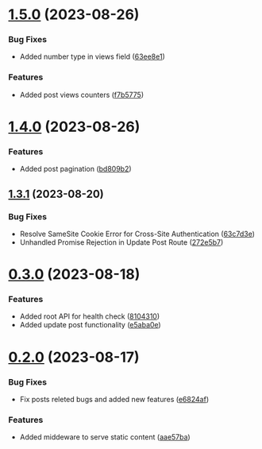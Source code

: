 # [1.5.0](https://github.com/hossainchisty/StoryLink-Server/compare/v1.4.0...v1.5.0) (2023-08-26)


### Bug Fixes

* Added number type in views field ([63ee8e1](https://github.com/hossainchisty/StoryLink-Server/commit/63ee8e191c71c72fb54fd823e176c22a18a91070))


### Features

* Added post views counters ([f7b5775](https://github.com/hossainchisty/StoryLink-Server/commit/f7b5775f9d9fd13c5e27701b33be68356be09178))



# [1.4.0](https://github.com/hossainchisty/StoryLink-Server/compare/v1.3.1...v1.4.0) (2023-08-26)


### Features

* Added post pagination ([bd809b2](https://github.com/hossainchisty/StoryLink-Server/commit/bd809b2e1c0ec815e2c17371db6c7e7b414262a5))



## [1.3.1](https://github.com/hossainchisty/StoryLink-Server/compare/v0.3.0...v1.3.1) (2023-08-20)


### Bug Fixes

* Resolve SameSite Cookie Error for Cross-Site Authentication ([63c7d3e](https://github.com/hossainchisty/StoryLink-Server/commit/63c7d3e21ce46829dc23679b96f4f381aedb59b1))
* Unhandled Promise Rejection in Update Post Route ([272e5b7](https://github.com/hossainchisty/StoryLink-Server/commit/272e5b7e88b7284f2afd7757fec9b52f30993ffa))



# [0.3.0](https://github.com/hossainchisty/StoryLink-Server/compare/v0.2.0...v0.3.0) (2023-08-18)


### Features

* Added root API for health check ([8104310](https://github.com/hossainchisty/StoryLink-Server/commit/81043106dc9115bdffc5d2f35125d4c09223c3a2))
* Added update post functionality ([e5aba0e](https://github.com/hossainchisty/StoryLink-Server/commit/e5aba0e3bb95e9885999f643f9ebf586a080a30a))



# [0.2.0](https://github.com/hossainchisty/StoryLink-Server/compare/aae57baea3b2654dbf939a4b48d3e287e20a47a6...v0.2.0) (2023-08-17)


### Bug Fixes

* Fix posts releted bugs and added new features ([e6824af](https://github.com/hossainchisty/StoryLink-Server/commit/e6824afbd14a5280e53da59e938ea5d7f3462f74))


### Features

* Added middeware to serve static content ([aae57ba](https://github.com/hossainchisty/StoryLink-Server/commit/aae57baea3b2654dbf939a4b48d3e287e20a47a6))



